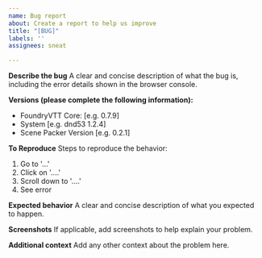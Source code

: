 ```yaml
---
name: Bug report
about: Create a report to help us improve
title: "[BUG]"
labels: ''
assignees: sneat

---
```


**Describe the bug**
A clear and concise description of what the bug is, including the error details shown in the browser console.

**Versions (please complete the following information):**
 - FoundryVTT Core: [e.g. 0.7.9]
 - System [e.g. dnd53 1.2.4]
 - Scene Packer Version [e.g. 0.2.1]

**To Reproduce**
Steps to reproduce the behavior:
1. Go to '...'
2. Click on '....'
3. Scroll down to '....'
4. See error

**Expected behavior**
A clear and concise description of what you expected to happen.

**Screenshots**
If applicable, add screenshots to help explain your problem.

**Additional context**
Add any other context about the problem here.

